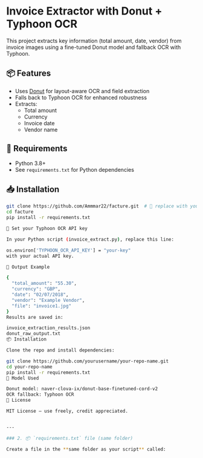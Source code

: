 # Invoice Extractor with Donut + Typhoon OCR

This project extracts key information (total amount, date, vendor) from invoice images using a fine-tuned Donut model and fallback OCR with Typhoon.

## 📦 Features

- Uses [Donut](https://huggingface.co/naver-clova-ix/donut-base-finetuned-cord-v2) for layout-aware OCR and field extraction
- Falls back to Typhoon OCR for enhanced robustness
- Extracts:
  - Total amount
  - Currency
  - Invoice date
  - Vendor name

## 🔧 Requirements

- Python 3.8+
- See `requirements.txt` for Python dependencies

## 📥 Installation

```bash
git clone https://github.com/Ammmar22/facture.git  # 🔧 replace with your actual repo URL
cd facture
pip install -r requirements.txt

🔑 Set your Typhoon OCR API key

In your Python script (invoice_extract.py), replace this line:

os.environ['TYPHOON_OCR_API_KEY'] = "your-key"
with your actual API key.

📂 Output Example

{
  "total_amount": "55.30",
  "currency": "GBP",
  "date": "02/07/2018",
  "vendor": "Example Vendor",
  "file": "invoice1.jpg"
}
Results are saved in:

invoice_extraction_results.json
donut_raw_output.txt
📦 Installation

Clone the repo and install dependencies:

git clone https://github.com/yourusername/your-repo-name.git
cd your-repo-name
pip install -r requirements.txt
🧠 Model Used

Donut model: naver-clova-ix/donut-base-finetuned-cord-v2
OCR fallback: Typhoon OCR
📄 License

MIT License – use freely, credit appreciated.


---

### 2. 📦 `requirements.txt` file (same folder)

Create a file in the **same folder as your script** called:

